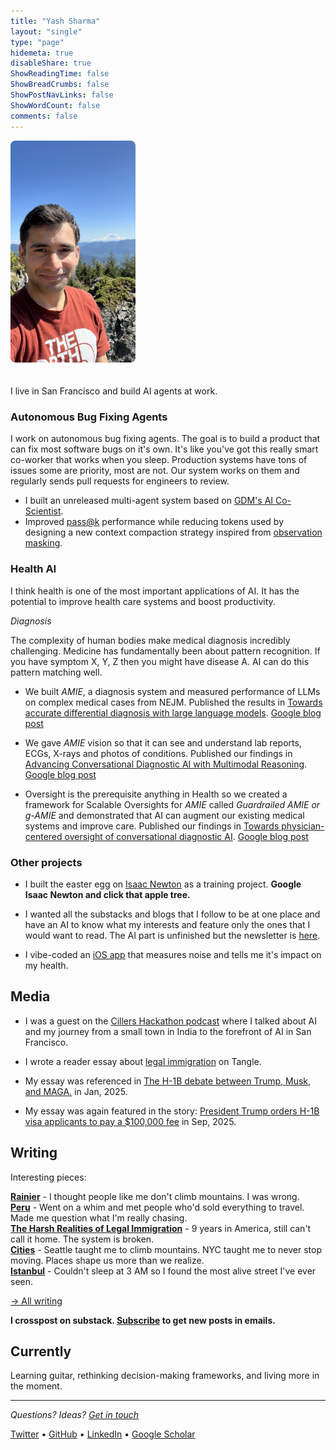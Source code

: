 ```yaml
---
title: "Yash Sharma"
layout: "single"
type: "page"
hidemeta: true
disableShare: true
ShowReadingTime: false
ShowBreadCrumbs: false
ShowPostNavLinks: false
ShowWordCount: false
comments: false
---
```


<img src="about/photo.jpeg" alt="Yash Sharma" width="200" style="border-radius: 8px; margin-bottom: 20px;">

I live in San Francisco and build AI agents at work.

### Autonomous Bug Fixing Agents

I work on autonomous bug fixing agents. The goal is to build a product that can fix most software bugs on it's own. It's like you've got this really smart co-worker that works when you sleep. Production systems have tons of issues some are priority, most are not. Our system works on them and regularly sends pull requests for engineers to review.

* I built an unreleased multi-agent system based on [GDM's AI Co-Scientist](https://research.google/blog/accelerating-scientific-breakthroughs-with-an-ai-co-scientist/).
* Improved [pass@k](https://arxiv.org/pdf/2107.03374) performance while reducing tokens used by designing a new context compaction strategy inspired from [observation masking](https://arxiv.org/pdf/2508.21433).

### Health AI

I think health is one of the most important applications of AI. It has the potential to improve health care systems and boost productivity.

*Diagnosis*

The complexity of human bodies make medical diagnosis incredibly challenging. Medicine has fundamentally been about pattern recognition. If you have symptom X, Y, Z then you might have disease A. AI can do this pattern matching well. 

* We built *AMIE*, a diagnosis system and measured performance of LLMs on complex medical cases from NEJM. Published the results in [Towards accurate differential diagnosis with large language models](https://www.nature.com/articles/s41586-025-08869-4). [Google blog post](https://research.google/blog/amie-a-research-ai-system-for-diagnostic-medical-reasoning-and-conversations/)

* We gave *AMIE* vision so that it can see and understand lab reports, ECGs, X-rays and photos of conditions. Published our findings in [Advancing Conversational Diagnostic AI with Multimodal Reasoning](https://arxiv.org/abs/2505.04653). [Google blog post](https://research.google/blog/amie-gains-vision-a-research-ai-agent-for-multi-modal-diagnostic-dialogue/)

* Oversight is the prerequisite anything in Health so we created a framework for Scalable Oversights for *AMIE* called *Guardrailed AMIE or g-AMIE* and demonstrated that AI can augment our existing medical systems and improve care. Published our findings in [Towards physician-centered oversight of conversational diagnostic AI](https://arxiv.org/abs/2507.15743). [Google blog post](https://research.google/blog/enabling-physician-centered-oversight-for-amie/)


### Other projects

* I built the easter egg on [Isaac Newton](https://www.google.com/search?hl=en&q=Isaac%20newton) as a training project. **Google Isaac Newton and click that apple tree.**  

* I wanted all the substacks and blogs that I follow to be at one place and have an AI to know what my interests and feature only the ones that I would want to read. The AI part is unfinished but the newsletter is [here](https://yasharma.com/posts/).  

* I vibe-coded an [iOS app](https://github.com/yashrmaa/noisemeter) that measures noise and tells me it's impact on my health.


## Media

* I was a guest on the [Cillers Hackathon podcast](https://open.spotify.com/episode/1BJHEsJ04xMgAPliO8awSa?si=6ddfa595649449bb) where I talked about AI and my journey from a small town in India to the forefront of AI in San Francisco.

* I wrote a reader essay about [legal immigration](https://www.readtangle.com/otherposts/the-harsh-realities-of-legal-immigration/) on Tangle.

* My essay was referenced in [The H-1B debate between Trump, Musk, and MAGA.](https://www.readtangle.com/h1b-debate-musk-trump-immigration/) in Jan, 2025.

* My essay was again featured in the story: [President Trump orders H-1B visa applicants to pay a $100,000 fee](https://www.readtangle.com/president-trump-orders-h1b-visa-applicants-to-pay-a-100-000-fee/) in Sep, 2025.


## Writing

Interesting pieces:

**[Rainier](/posts/rainier/)** - I thought people like me don't climb mountains. I was wrong.  
**[Peru](/posts/peru/)** - Went on a whim and met people who'd sold everything to travel. Made me question what I'm really chasing.  
**[The Harsh Realities of Legal Immigration](/posts/the-harsh-realities-of-legal-immigration/)** - 9 years in America, still can't call it home. The system is broken.  
**[Cities](/posts/cities/)**  - Seattle taught me to climb mountains. NYC taught me to never stop moving. Places shape us more than we realize.  
**[Istanbul](/posts/istanbul/)** - Couldn't sleep at 3 AM so I found the most alive street I've ever seen.  

[→ All writing](/posts/)

**I crosspost on substack. [Subscribe](https://yasharma.substack.com) to get new posts in emails.**

## Currently

Learning guitar, rethinking decision-making frameworks, and living more in the moment. 

---

*Questions? Ideas? [Get in touch](mailto:hi@yasharma.com)*

[Twitter](https://twitter.com/yasharmaa) • [GitHub](https://github.com/yashrmaa) • [LinkedIn](https://linkedin.com/in/yasharmaa) • [Google Scholar](https://scholar.google.com/citations?user=RCYDJ_wAAAAJ&hl=en)